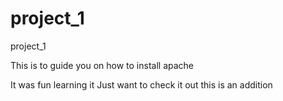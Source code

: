 # project_1
project_1

This is to guide you on how to install apache

It was fun learning it 
Just want to check it out
this is an addition